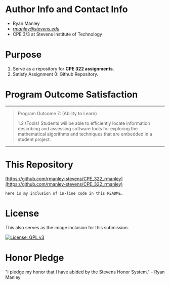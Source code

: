 # Author Info and Contact Info
- Ryan Manley
- *rmanley@stevens.edu*
- CPE 3/3 at Stevens Institute of Technology

# Purpose
1. Serve as a repository for **CPE 322 assignments**.
2. Satisfy Assignment 0: Github Repository.

# Program Outcome Satisfaction
---
> Program Outcome 7: (Ability to Learn)
>
> 1.2 (Tools) Students will be able to efficiently locate information describing and assessing software tools for exploring the mathematical algorithms and techniques that are embedded in a student project.
---

# This Repository
[https://github.com/rmanley-stevens/CPE_322_rmanley](https://github.com/rmanley-stevens/CPE_322_rmanley)

`here is my inclusion of in-line code in this README.`

# License
This also serves as the image inclusion for this submission.

[![License: GPL v3](https://img.shields.io/badge/License-GPLv3-blue.svg)](https://www.gnu.org/licenses/gpl-3.0)

# Honor Pledge
"I pledge my honor that I have abided by the Stevens Honor System." - Ryan Manley
